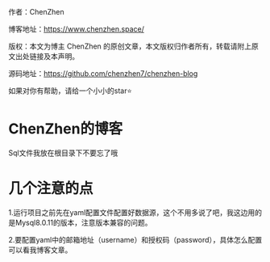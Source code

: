 作者：ChenZhen

博客地址：https://www.chenzhen.space/

版权：本文为博主 ChenZhen 的原创文章，本文版权归作者所有，转载请附上原文出处链接及本声明。

源码地址：https://github.com/chenzhen7/chenzhen-blog


如果对你有帮助，请给一个小小的star⭐
# ChenZhen的博客

Sql文件我放在根目录下不要忘了哦

# 几个注意的点

1.运行项目之前先在yaml配置文件配置好数据源，这个不用多说了吧，我这边用的是Mysql8.0.11的版本，注意版本兼容的问题。

2.要配置yaml中的邮箱地址（username）和授权码（password），具体怎么配置可以看我博客文章。

